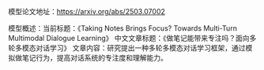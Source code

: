 模型论文地址：https://arxiv.org/abs/2503.07002

模型概述：当前标题：《Taking Notes Brings Focus? Towards Multi-Turn Multimodal Dialogue Learning》
中文文章标题：《做笔记能带来专注吗？面向多轮多模态对话学习》
文章内容：研究提出一种多轮多模态对话学习框架，通过模拟做笔记行为，提高对话系统的专注度和理解能力。
